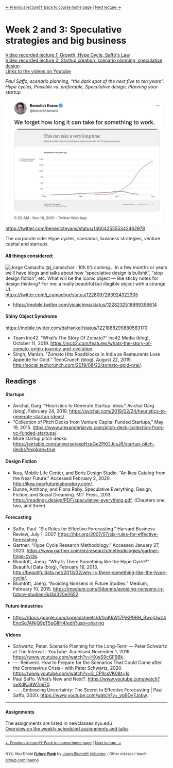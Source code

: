 <sup>[&larr; Previous lecture](/files/01.md)|[&uarr; Back to course home page](/README.md) | [Next lecture &rarr;](/files/04.md)</sup>  

# Week 2 and 3: Speculative strategies and big business

[Video recorded lecture 1: Growth, Hype Cycle, Saffo's Law](https://stream.nyu.edu/media/1_85mwdqki)  
[Video recorded lecture 2: Startup creation, scenario planning, speculative design](https://stream.nyu.edu/media/1_c4mdi6af)  
[Links to the videos on Youtube](/files/videos.md)  

*Paul Saffo, scenario planning, “the dark spot of the next five to ten years”, Hype cycles, Possible vs. preferable, Speculative design, Planning your startup*


!["We forget how long it can take for something to work." ](/files/Screenshot%202021-11-22%20at%2011.24.38.png)
https://twitter.com/benedictevans/status/1460425555342462978

The corporate side: Hype cycles, scenarios, business strategies, venture capital and startups.

#### All things considered:
![Jorge Camacho @j_camachor · 10h It’s coming... In a few months or years we’ll have blogs and talks about how “speculative design is bullshit”, “stop design fiction”, etc.  What will be the iconic object — like sticky notes for design thinking?  For me: a really beautiful but illegible object with a strange UI.](https://raw.githubusercontent.com/jbenno/nyuad_future_punk/master/files/Screen%20Shot%202020-02-14%20at%2013.50.12.png)
https://twitter.com/j_camachor/status/1228097263924322305

- https://mobile.twitter.com/yicaichina/status/1228232518899396614

#### Shiny Object Syndrome
https://mobile.twitter.com/dafrankel/status/1221888299880583170
- Team Inc42. “What’s The Story Of Zomato?” Inc42 Media (blog), October 11, 2019. https://inc42.com/features/whats-the-story-of-zomato-origin-journey-and-evolution.
- Singh, Manish. “Zomato Hits Roadblocks in India as Restaurants Lose Appetite for Gold.” TechCrunch (blog), August 22, 2019. http://social.techcrunch.com/2019/08/22/zomato-gold-nrai/.

## Readings
#### Startups
- Avichal, Garg. “Heuristics to Generate Startup Ideas.” Avichal Garg (blog), February 24, 2019. https://avichal.com/2019/02/24/heuristics-to-generate-startup-ideas/.
- “Collection of Pitch Decks from Venture Capital Funded Startups,” May 19, 2015. https://www.alexanderjarvis.com/pitch-deck-collection-from-vc-funded-startups/.
- More startup pitch decks: https://airtable.com/universe/expHzpGe2PKOJcsJ6/startup-pitch-decks?explore=true

#### Design Fiction
- Ikea, Mobile Life Center, and Boris Design Studio. “An Ikea Catalog from the Near Future.” Accessed February 2, 2020. http://ikea.nearfuturelaboratory.com/.
- Dunne, Anthony, and Fiona Raby. Speculative Everything: Design, Fiction, and Social Dreaming. MIT Press, 2013. https://readings.design/PDF/speculative-everything.pdf. (Chapters one, two, and three)

#### Forecasting
- Saffo, Paul. “Six Rules for Effective Forecasting.” Harvard Business Review, July 1, 2007. https://hbr.org/2007/07/six-rules-for-effective-forecasting.
- Gartner. “Hype Cycle Research Methodology.” Accessed January 27, 2020. https://www.gartner.com/en/research/methodologies/gartner-hype-cycle.
- Blumtritt, Joerg. “Why Is There Something like the Hype Cycle?” Beautiful Data (blog), February 18, 2013. http://beautifuldata.net/2013/02/why-is-there-something-like-the-hype-cycle/.
- Blumtritt, Joerg. “Avoiding Nonsens in Future Studies.” Medium, February 10, 2015. https://medium.com/@jbenno/avoiding-nonsens-in-future-studies-6d3d320e2652.

#### Future Industries
- https://docs.google.com/spreadsheets/d/1roKkW17PjKP9BH_BwcjOwz4EnoSq7ANjQ9pT5pGIIH4/edit?usp=sharing

#### Videos
- Schwartz, Peter. Scenario Planning for the Long-Term — Peter Schwartz at The Interval - YouTube. Accessed November 1, 2019. https://www.youtube.com/watch?v=HXwS9cGF9Bk.
- --- Reinvent. How to Prepare for the Scenarios That Could Come after the Coronavirus Crisis - with Peter Schwartz, 2020. https://www.youtube.com/watch?v=G_CPIlcsVK0&t=1s.
- Paul Saffo. What’s New and Next?. https://www.youtube.com/watch?v=KdKJ9W7mj70.
- --- . Embracing Uncertainty: The Secret to Effective Forecasting | Paul Saffo, 2020. https://www.youtube.com/watch?v=_vp9Dv7Jobw.


***

#### Assignments
The assignments are listed in newclasses.nyu.edu  
[Overview on the weekly scheduled assignments and talks](https://docs.google.com/spreadsheets/d/1X1GFioqqV0LJTk4EP8K0p6nl-vHBqKvkfuaAfof8oeA/edit?usp=sharing)  


***
<sup>[&larr; Previous lecture](/files/01.md)|[&uarr; Back to course home page](/README.md) | [Next lecture &rarr;](/files/03.md)</sup>  
  
<sup>NYU Abu Dhabi ***[Future Punk](/README.md)*** by [Joerg Blumtritt](https://jbenno.net) [@jbenno](https://twitter.com/jbenno) - Other classes I teach: [github.com/jbenno](https://github.com/jbenno/teaching/blob/master/README.md)</sup>

